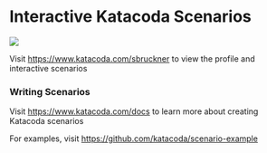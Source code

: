 # Interactive Katacoda Scenarios

[![](http://shields.katacoda.com/katacoda/sbruckner/count.svg)](https://www.katacoda.com/sbruckner "Get your profile on Katacoda.com")

Visit https://www.katacoda.com/sbruckner to view the profile and interactive scenarios

### Writing Scenarios
Visit https://www.katacoda.com/docs to learn more about creating Katacoda scenarios

For examples, visit https://github.com/katacoda/scenario-example
